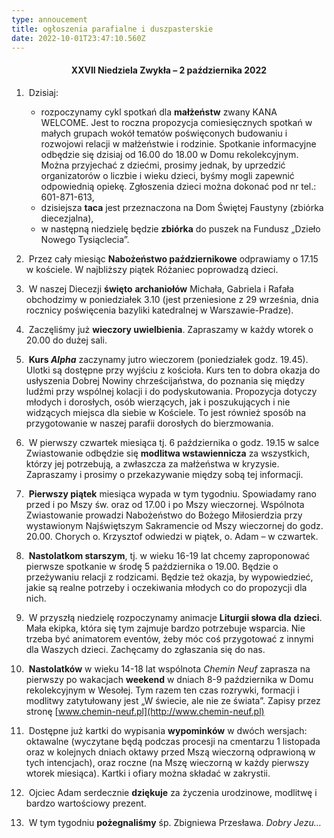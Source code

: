 ```yaml
---
type: annoucement
title: ogłoszenia parafialne i duszpasterskie
date: 2022-10-01T23:47:10.560Z
---
```

<!--StartFragment-->

<h4 style="text-align:center;">XXVII Niedziela Zwykła – 2 października 2022</h4>

1.  Dzisiaj: 

   * rozpoczynamy cykl spotkań dla **małżeństw** zwany KANA WELCOME. Jest to roczna propozycja comiesięcznych spotkań w małych grupach wokół tematów poświęconych budowaniu i rozwojowi relacji w małżeństwie i rodzinie. Spotkanie informacyjne odbędzie się dzisiaj od 16.00 do 18.00 w Domu rekolekcyjnym. Można przyjechać z dziećmi, prosimy jednak, by uprzedzić organizatorów o liczbie i wieku dzieci, byśmy mogli zapewnić odpowiednią opiekę. Zgłoszenia dzieci można dokonać pod nr tel.: 601-871-613,
   * dzisiejsza **taca** jest przeznaczona na Dom Świętej Faustyny (zbiórka diecezjalna),
   * w następną niedzielę będzie **zbiórka** do puszek na Fundusz „Dzieło Nowego Tysiąclecia”.
2.  Przez cały miesiąc **Nabożeństwo październikowe** odprawiamy o 17.15 w kościele. W najbliższy piątek Różaniec poprowadzą dzieci.  
3.  W naszej Diecezji **święto** **archaniołów** Michała, Gabriela i Rafała obchodzimy w poniedziałek 3.10 (jest przeniesione z 29 września, dnia rocznicy poświęcenia bazyliki katedralnej w Warszawie-Pradze).
4.  Zaczęliśmy już **wieczory uwielbienia**. Zapraszamy w każdy wtorek o 20.00 do dużej sali.
5.  **Kurs *Alpha*** zaczynamy jutro wieczorem (poniedziałek godz. 19.45). Ulotki są dostępne przy wyjściu z kościoła. Kurs ten to dobra okazja do usłyszenia Dobrej Nowiny chrześcijaństwa, do poznania się między ludźmi przy wspólnej kolacji i do podyskutowania. Propozycja dotyczy młodych i dorosłych, osób wierzących, jak i poszukujących i nie widzących miejsca dla siebie w Kościele. To jest również sposób na przygotowanie w naszej parafii dorosłych do bierzmowania.
6.  W pierwszy czwartek miesiąca tj. 6 października o godz. 19.15 w salce Zwiastowanie odbędzie się **modlitwa wstawiennicza** za wszystkich, którzy jej potrzebują, a zwłaszcza za małżeństwa w kryzysie. Zapraszamy i prosimy o przekazywanie między sobą tej informacji.
7.  **Pierwszy piątek** miesiąca wypada w tym tygodniu. Spowiadamy rano przed i po Mszy św. oraz od 17.00 i po Mszy wieczornej. Wspólnota Zwiastowanie prowadzi Nabożeństwo do Bożego Miłosierdzia przy wystawionym Najświętszym Sakramencie od Mszy wieczornej do godz. 20.00. Chorych o. Krzysztof odwiedzi w piątek, o. Adam – w czwartek.
8.  **Nastolatkom starszym**, tj. w wieku 16-19 lat chcemy zaproponować pierwsze spotkanie w środę 5 października o 19.00. Będzie o przeżywaniu relacji z rodzicami. Będzie też okazja, by wypowiedzieć, jakie są realne potrzeby i oczekiwania młodych co do propozycji dla nich.
9.  W przyszłą niedzielę rozpoczynamy animacje **Liturgii słowa dla** **dzieci**. Mała ekipka, która się tym zajmuje bardzo potrzebuje wsparcia. Nie trzeba być animatorem eventów, żeby móc coś przygotować z innymi dla Waszych dzieci. Zachęcamy do zgłaszania się do nas.
10.  **Nastolatków** w wieku 14-18 lat wspólnota *Chemin Neuf* zaprasza na pierwszy po wakacjach **weekend** w dniach 8-9 października w Domu rekolekcyjnym w Wesołej. Tym razem ten czas rozrywki, formacji i modlitwy zatytułowany jest „W świecie, ale nie ze świata”. Zapisy przez stronę [www.chemin-neuf.pl](http://www.chemin-neuf.pl)
11.  Dostępne już kartki do wypisania **wypominków** w dwóch wersjach: oktawalne (wyczytane będą podczas procesji na cmentarzu 1 listopada oraz w kolejnych dniach oktawy przed Mszą wieczorną odprawioną w tych intencjach), oraz roczne (na Mszę wieczorną w każdy pierwszy wtorek miesiąca). Kartki i ofiary można składać w zakrystii.
12.  Ojciec Adam serdecznie **dziękuje** za życzenia urodzinowe, modlitwę i bardzo wartościowy prezent.
13.  W tym tygodniu **pożegnaliśmy** śp. Zbigniewa Przesława. *Dobry Jezu…*

<!--EndFragment-->